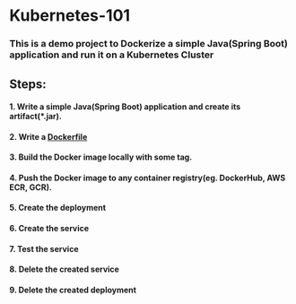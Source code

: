 # Kubernetes-101

### This is a demo project to Dockerize a simple Java(Spring Boot) application and run it on a Kubernetes Cluster

## Steps:

#### 1. Write a simple Java(Spring Boot) application and create its artifact(\*.jar).
#### 2. Write a [Dockerfile](/dockerfile)
#### 3. Build the Docker image locally with some tag.
#### 4. Push the Docker image to any container registry(eg. DockerHub, AWS ECR, GCR).
#### 5. Create the deployment
#### 6. Create the service
#### 7. Test the service
#### 8. Delete the created service
#### 9. Delete the created deployment

